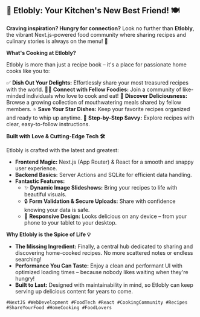 ## 🌟 Etlobly: Your Kitchen's New Best Friend\! 🍽️

**Craving inspiration? Hungry for connection?** Look no further than **Etlobly**, the vibrant Next.js-powered food community where sharing recipes and culinary stories is always on the menu\! 🚀

**What's Cooking at Etlobly?**

Etlobly is more than just a recipe book – it's a place for passionate home cooks like you to:

✅ **Dish Out Your Delights:** Effortlessly share your most treasured recipes with the world.
🧑‍🍳 **Connect with Fellow Foodies:** Join a community of like-minded individuals who love to cook and eat\!
📖 **Discover Deliciousness:** Browse a growing collection of mouthwatering meals shared by fellow members.
⭐ **Save Your Star Dishes:** Keep your favorite recipes organized and ready to whip up anytime.
📸 **Step-by-Step Savvy:** Explore recipes with clear, easy-to-follow instructions.

**Built with Love & Cutting-Edge Tech 🛠️**

Etlobly is crafted with the latest and greatest:

  * **Frontend Magic:** Next.js (App Router) & React for a smooth and snappy user experience.
  * **Backend Basics:** Server Actions and SQLite for efficient data handling.
  * **Fantastic Features:**
      * ✨ **Dynamic Image Slideshows:** Bring your recipes to life with beautiful visuals.
      * 🔒 **Form Validation & Secure Uploads:** Share with confidence knowing your data is safe.
      * 📱 **Responsive Design:** Looks delicious on any device – from your phone to your tablet to your desktop.

**Why Etlobly is the Spice of Life 💡**

  * **The Missing Ingredient:** Finally, a central hub dedicated to sharing and discovering home-cooked recipes. No more scattered notes or endless searching\!
  * **Performance You Can Taste:** Enjoy a clean and performant UI with optimized loading times – because nobody likes waiting when they're hungry\!
  * **Built to Last:** Designed with maintainability in mind, so Etlobly can keep serving up delicious content for years to come.

```
#NextJS #WebDevelopment #FoodTech #React #CookingCommunity #Recipes #ShareYourFood #HomeCooking #FoodLovers
```
